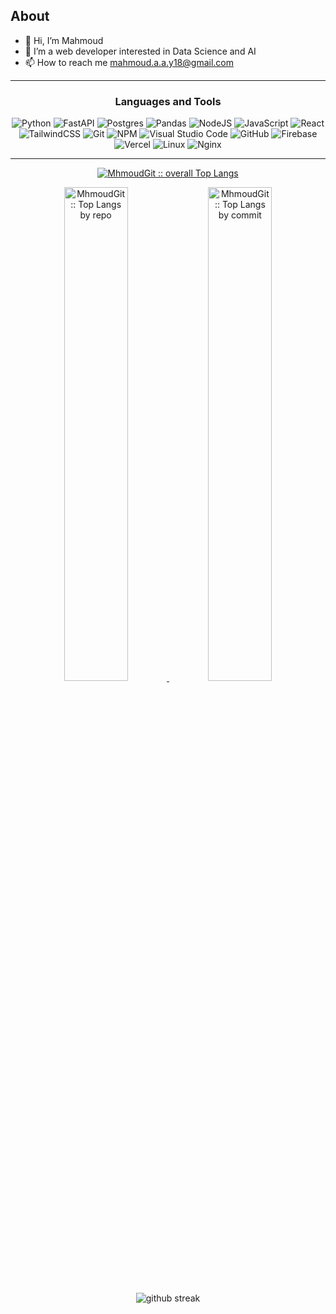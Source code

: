 
 
 <div align="left">
  
## About
- 👋 Hi, I’m Mahmoud
- 👀 I’m a web developer interested in Data Science and AI
- 📫 How to reach me mahmoud.a.a.y18@gmail.com
  
<div>
 
-------------------
<div align="center">
 
### Languages and Tools  
![Python](https://img.shields.io/badge/python-3670A0?style=for-the-badge&logo=python&logoColor=ffdd54) ![FastAPI](https://img.shields.io/badge/FastAPI-005571?style=for-the-badge&logo=fastapi) ![Postgres](https://img.shields.io/badge/postgres-%23316192.svg?style=for-the-badge&logo=postgresql&logoColor=white) ![Pandas](https://img.shields.io/badge/pandas-%23150458.svg?style=for-the-badge&logo=pandas&logoColor=white) ![NodeJS](https://img.shields.io/badge/node.js-%2343853D.svg?style=for-the-badge&logo=node.js&logoColor=white) ![JavaScript](https://img.shields.io/badge/javascript-%23323330.svg?style=for-the-badge&logo=javascript&logoColor=%23F7DF1E) ![React](https://img.shields.io/badge/react-%2320232a.svg?style=for-the-badge&logo=react&logoColor=%2361DAFB) ![TailwindCSS](https://img.shields.io/badge/tailwindcss-%2338B2AC.svg?style=for-the-badge&logo=tailwind-css&logoColor=white) ![Git](https://img.shields.io/badge/git-%23F05033.svg?style=for-the-badge&logo=git&logoColor=white) ![NPM](https://img.shields.io/badge/NPM-%23000000.svg?style=for-the-badge&logo=npm&logoColor=white) ![Visual Studio Code](https://img.shields.io/badge/VisualStudioCode-0078d7.svg?style=for-the-badge&logo=visual-studio-code&logoColor=white) ![GitHub](https://img.shields.io/badge/github-%23121011.svg?style=for-the-badge&logo=github&logoColor=white) ![Firebase](https://img.shields.io/badge/firebase-%23039BE5.svg?style=for-the-badge&logo=firebase) ![Vercel](https://img.shields.io/badge/vercel-%23000000.svg?style=for-the-badge&logo=vercel&logoColor=white) ![Linux](https://img.shields.io/badge/Linux-FCC624?style=for-the-badge&logo=linux&logoColor=black) ![Nginx](https://img.shields.io/badge/nginx-%23009639.svg?style=for-the-badge&logo=nginx&logoColor=white)
  
-------------------
  <p align="center">
        <a href="https://github.com/MhmoudGit/">
          <img src="https://github-readme-stats.vercel.app/api/top-langs/?username=MhmoudGit&langs_count=10&theme=tokyonight&layout=compact&hide_border=false&count_private=true&include_all_commits=true"
          alt="MhmoudGit :: overall Top Langs " /></a>
      </p>
        <p align="center">
          <a href="https://github.com/MhmoudGit/" >
          <img width="45%" src="https://github-profile-summary-cards.vercel.app/api/cards/repos-per-language?username=MhmoudGit&theme=tokyonight&layout=compact&hide_border=false&count_private=true&include_all_commits=true"
          alt="MhmoudGit :: Top Langs by repo" />
          <img width="45%" src="https://github-profile-summary-cards.vercel.app/api/cards/most-commit-language?username=MhmoudGit&theme=tokyonight&layout=compact&hide_border=false&count_private=true&include_all_commits=true"
          alt="MhmoudGit :: Top Langs by commit" />
          </a>
        </p>
  
<!-- ![Mahmoud github stats](https://github-readme-stats.vercel.app/api?username=MhmoudGit&show_icons=true&theme=tokyonight&count_private=true&include_all_commits=true) -->


![github streak](https://github-readme-streak-stats.herokuapp.com/?user=MhmoudGit&theme=tokyonight&include_all_commits=true&count_private=true)
 

 <div>

<!---
MhmoudGit/MhmoudGit is a ✨ special ✨ repository because its `README.md` (this file) appears on your GitHub profile.
You can click the Preview link to take a look at your changes.
--->
